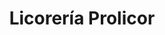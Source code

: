 ---
title: "Licorería Prolicor"
url: /caracas/licoreria-prolicor-2-deg-avenida/
shop: Spirituosen
---